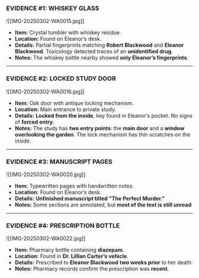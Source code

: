 ### **EVIDENCE #1: WHISKEY GLASS**
 
![[IMG-20250302-WA0015.jpg]]
- **Item:** Crystal tumbler with whiskey residue.
- **Location:** Found on Eleanor’s desk.
- **Details:** Partial fingerprints matching **Robert Blackwood** and **Eleanor Blackwood**. Toxicology detected traces of an **unidentified drug**.
- **Notes:** The whiskey bottle nearby showed **only Eleanor’s fingerprints**.

---

### **EVIDENCE #2: LOCKED STUDY DOOR**

![[IMG-20250302-WA0016.jpg]]
- **Item:** Oak door with antique locking mechanism.
- **Location:** Main entrance to private study.
- **Details:** **Locked from the inside**, key found in Eleanor’s pocket. No signs of **forced entry**.
- **Notes:** The study has **two entry points**: the **main door** and a **window overlooking the garden**. The lock mechanism has thin scratches on the inside.

---

### **EVIDENCE #3: MANUSCRIPT PAGES**

![[IMG-20250302-WA0020.jpg]]
- **Item:** Typewritten pages with handwritten notes.
- **Location:** Found on Eleanor’s desk.
- **Details:** **Unfinished manuscript titled "The Perfect Murder."**
- **Notes:** Some sections are annotated, but **most of the text is still unread**

---

### **EVIDENCE #4: PRESCRIPTION BOTTLE**

![[IMG-20250302-WA0022.jpg]]
- **Item:** Pharmacy bottle containing **diazepam**.
- **Location:** Found in **Dr. Lillian Carter’s vehicle**.
- **Details:** Prescribed to **Eleanor Blackwood** **two weeks prior** to her death.
- **Notes:** Pharmacy records confirm the prescription was **recent**.